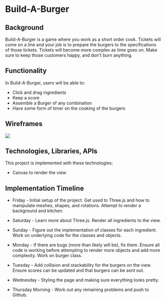 # Build-A-Burger

## Background
Build-A-Burger is a game where you work as a short order cook. Tickets will come on a line and your job is to prepare the burgers to the specifications of those tickets. Tickets will become more complex as time goes on. Make sure to keep those customers happy, and don't burn anything.

## Functionality
In Build-A-Burger, users will be able to: 

* Click and drag ingredients
* Keep a score
* Assemble a Burger of any combination
* Have some form of timer on the cooking of the burgers

## Wireframes
<img src="./imgs/wireframe.png"/>

## Technologies, Libraries, APIs
This project is implemented with these technologies:
* Canvas to render the view


## Implementation Timeline
* Friday - Initial setup of the project. Get used to Three.js and how to manipulate meshes, shapes, and rotations. Attempt to render a background and kitchen.

* Saturday - Learn more about Three.js. Render all ingredients to the view.

* Sunday - Figure out the implementation of classes for each ingredient. Work on underlying code for the classes and objects.

* Monday - If there are bugs (more than likely will be), fix them. Ensure all code is working before attempting to render more objects and add more complexity. Work on burger class.

* Tuesday - Add collision and stackability for the burgers on the view. Ensure scores can be updated and that burgers can be sent out.

* Wednesday - Styling the page and making sure everything looks pretty.

* Thursday Morning - Work out any remaining problems and push to Github.